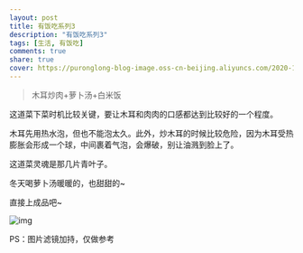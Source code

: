 ```yaml
---
layout: post
title: 有饭吃系列3
description: "有饭吃系列3"
tags: [生活, 有饭吃]
comments: true
share: true
cover: https://puronglong-blog-image.oss-cn-beijing.aliyuncs.com/2020-12-26-IMG_4260.JPG
---
```


> 木耳炒肉+萝卜汤+白米饭

<!-- more -->

这道菜下菜时机比较关键，要让木耳和肉肉的口感都达到比较好的一个程度。

木耳先用热水泡，但也不能泡太久。此外，炒木耳的时候比较危险，因为木耳受热膨胀会形成一个球，中间裹着气泡，会爆破，别让油溅到脸上了。

这道菜灵魂是那几片青叶子。

冬天喝萝卜汤暖暖的，也甜甜的~

直接上成品吧~

![img](https://puronglong-blog-image.oss-cn-beijing.aliyuncs.com/2020-12-26-IMG_4260.JPG)

PS：图片滤镜加持，仅做参考

